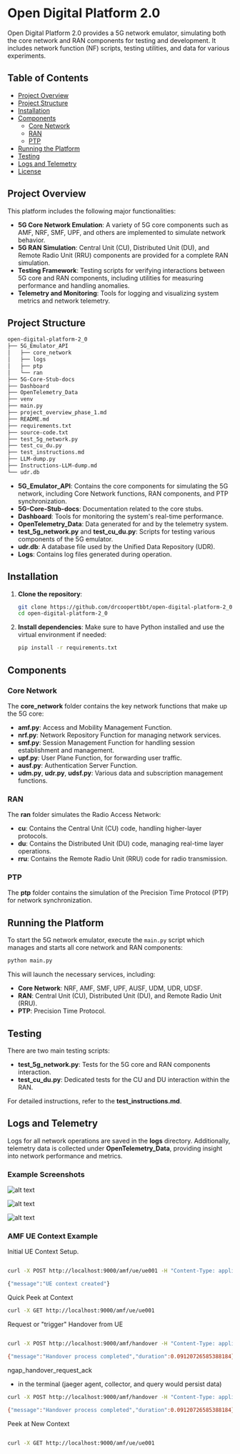 # Open Digital Platform 2.0

Open Digital Platform 2.0 provides a 5G network emulator, simulating both the core network and RAN components for testing and development. It includes network function (NF) scripts, testing utilities, and data for various experiments.

## Table of Contents
- [Project Overview](#project-overview)
- [Project Structure](#project-structure)
- [Installation](#installation)
- [Components](#components)
  - [Core Network](#core-network)
  - [RAN](#ran)
  - [PTP](#ptp)
- [Running the Platform](#running-the-platform)
- [Testing](#testing)
- [Logs and Telemetry](#logs-and-telemetry)
- [License](#license)

## Project Overview

This platform includes the following major functionalities:
- **5G Core Network Emulation**: A variety of 5G core components such as AMF, NRF, SMF, UPF, and others are implemented to simulate network behavior.
- **5G RAN Simulation**: Central Unit (CU), Distributed Unit (DU), and Remote Radio Unit (RRU) components are provided for a complete RAN simulation.
- **Testing Framework**: Testing scripts for verifying interactions between 5G core and RAN components, including utilities for measuring performance and handling anomalies.
- **Telemetry and Monitoring**: Tools for logging and visualizing system metrics and network telemetry.

## Project Structure

```bash
open-digital-platform-2_0
├── 5G_Emulator_API
│   ├── core_network
│   ├── logs
│   ├── ptp
│   └── ran
├── 5G-Core-Stub-docs
├── Dashboard
├── OpenTelemetry_Data
├── venv
├── main.py
├── project_overview_phase_1.md
├── README.md
├── requirements.txt
├── source-code.txt
├── test_5g_network.py
├── test_cu_du.py
├── test_instructions.md
├── LLM-dump.py
├── Instructions-LLM-dump.md
└── udr.db
```

- **5G_Emulator_API**: Contains the core components for simulating the 5G network, including Core Network functions, RAN components, and PTP synchronization.
- **5G-Core-Stub-docs**: Documentation related to the core stubs.
- **Dashboard**: Tools for monitoring the system's real-time performance.
- **OpenTelemetry_Data**: Data generated for and by the telemetry system.
- **test_5g_network.py** and **test_cu_du.py**: Scripts for testing various components of the 5G emulator.
- **udr.db**: A database file used by the Unified Data Repository (UDR).
- **Logs**: Contains log files generated during operation.
  
## Installation

1. **Clone the repository**:
   ```bash
   git clone https://github.com/drcoopertbbt/open-digital-platform-2_0.git
   cd open-digital-platform-2_0
   ```

2. **Install dependencies**:
   Make sure to have Python installed and use the virtual environment if needed:
   ```bash
   pip install -r requirements.txt
   ```

## Components

### Core Network

The **core_network** folder contains the key network functions that make up the 5G core:
- **amf.py**: Access and Mobility Management Function.
- **nrf.py**: Network Repository Function for managing network services.
- **smf.py**: Session Management Function for handling session establishment and management.
- **upf.py**: User Plane Function, for forwarding user traffic.
- **ausf.py**: Authentication Server Function.
- **udm.py**, **udr.py**, **udsf.py**: Various data and subscription management functions.

### RAN

The **ran** folder simulates the Radio Access Network:
- **cu**: Contains the Central Unit (CU) code, handling higher-layer protocols.
- **du**: Contains the Distributed Unit (DU) code, managing real-time layer operations.
- **rru**: Contains the Remote Radio Unit (RRU) code for radio transmission.

### PTP

The **ptp** folder contains the simulation of the Precision Time Protocol (PTP) for network synchronization.

## Running the Platform

To start the 5G network emulator, execute the `main.py` script which manages and starts all core network and RAN components:

```bash
python main.py
```

This will launch the necessary services, including:
- **Core Network**: NRF, AMF, SMF, UPF, AUSF, UDM, UDR, UDSF.
- **RAN**: Central Unit (CU), Distributed Unit (DU), and Remote Radio Unit (RRU).
- **PTP**: Precision Time Protocol.

## Testing

There are two main testing scripts:
- **test_5g_network.py**: Tests for the 5G core and RAN components interaction.
- **test_cu_du.py**: Dedicated tests for the CU and DU interaction within the RAN.

For detailed instructions, refer to the **test_instructions.md**.

## Logs and Telemetry

Logs for all network operations are saved in the **logs** directory. Additionally, telemetry data is collected under **OpenTelemetry_Data**, providing insight into network performance and metrics.


### Example Screenshots

![alt text](image.png)

![alt text](image-1.png)

![alt text](image-2.png)

### AMF UE Context Example

Initial UE Context Setup.

```bash

curl -X POST http://localhost:9000/amf/ue/ue001 -H "Content-Type: application/json" -d '{"initial_gnb_id": "gnb001"}'

{"message":"UE context created"}

```

Quick Peek at Context

```bash
curl -X GET http://localhost:9000/amf/ue/ue001

```

Request or "trigger" Handover from UE

```bash

curl -X POST http://localhost:9000/amf/handover -H "Content-Type: application/json" -d '{"ue_id": "ue001", "source_gnb_id": "gnb001"}'

{"message":"Handover process completed","duration":0.09120726585388184}

```

ngap_handover_request_ack

- in the terminal (jaeger agent, collector, and query would persist data)

```bash
curl -X POST http://localhost:9000/amf/handover -H "Content-Type: application/json" -d '{"ue_id": "ue001", "source_gnb_id": "gnb001"}'

{"message":"Handover process completed","duration":0.09120726585388184}
```

Peek at New Context

```bash

curl -X GET http://localhost:9000/amf/ue/ue001

```